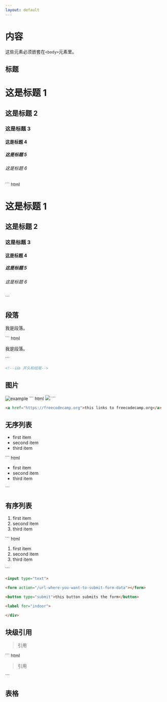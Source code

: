 ```yaml
---
layout: default
---
```

# 内容

这些元素必须嵌套在```<body>```元素里。


## 标题

<h1>这是标题 1</h1>
<h2>这是标题 2</h2>
<h3>这是标题 3</h3>
<h4>这是标题 4</h4>
<h5>这是标题 5</h5>
<h6>这是标题 6</h6>
``` html
<h1>这是标题 1</h1>
<h2>这是标题 2</h2>
<h3>这是标题 3</h3>
<h4>这是标题 4</h4>
<h5>这是标题 5</h5>
<h6>这是标题 6</h6>
```


## 段落

<p>我是段落。</p>
``` html
<p>我是段落。</p>
```

``` html
<!--以a 开头和结尾-->
```



## 图片

<picture>
<source type="image/webp" srcset="/html/index.webp?v={{ "now" | date: "%s" }}">
<source type="image/jpeg" srcset="/html/index.jpg?v={{ "now" | date: "%s" }}">
<img src="/html/index.jpg?v={{ "now" | date: "%s" }}" class="img-fluid mb-3" alt="example">
</picture>
``` html
<img src="...">
```

``` html
<a href="https://freecodecamp.org">this links to freecodecamp.org</a>
```

## 无序列表

<ul>
  <li>first item</li>
  <li>second item</li>
  <li>third item</li>
</ul>
``` html
<ul>
  <li>first item</li>
  <li>second item</li>
  <li>third item</li>
</ul>	
```



## 有序列表

<ol>
  <li>first item</li>
  <li>second item</li>
  <li>third item</li>
</ol>	
``` html
<ol>
  <li>first item</li>
  <li>second item</li>
  <li>third item</li>
</ol>	
```


``` html
<input type="text">

<form action="/url-where-you-want-to-submit-form-data"></form>

<button type="submit">this button submits the form</button>

<label for="indoor"> 

</div>
```



## 块级引用

<blockquote>引用</blockquote>
``` html
<blockquote>引用</blockquote>
```



## 表格